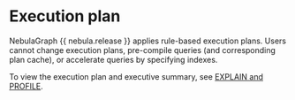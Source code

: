 # Execution plan

NebulaGraph {{ nebula.release }} applies rule-based execution plans. Users cannot change execution plans, pre-compile queries (and corresponding plan cache), or accelerate queries by specifying indexes.

To view the execution plan and executive summary, see [EXPLAIN and PROFILE](../3.ngql-guide/17.query-tuning-statements/1.explain-and-profile.md).
